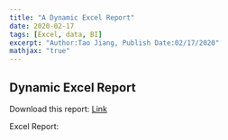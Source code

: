 ```yaml
---
title: "A Dynamic Excel Report"
date: 2020-02-17
tags: [Excel, data, BI]
excerpt: "Author:Tao Jiang, Publish Date:02/17/2020"
mathjax: "true" 
---
```

## Dynamic Excel Report


Download this report: [Link](https://github.com/taojiangdt)

Excel Report:
<img src="{{ site.url }}{{ site.baseurl }}/images/Excel/dynamicExcelReport.jpg" alt="">